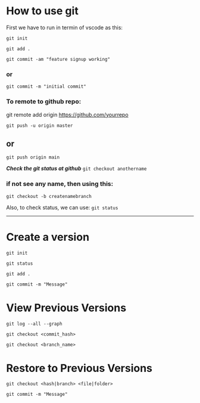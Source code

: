 How to use git
==============

First we have to run in termin of vscode as this:

`git init`

`git add .`

`git commit -am "feature signup working"`

### or 

`git commit -m "initial commit"`

### To remote to github repo:

git remote add origin https://github.com/yourrepo

`git push -u origin master`

## or 

`git push origin main`

***Check the git status at github***
`git checkout anothername`

### if not see any name, then using this:
`git checkout -b createnamebranch`

Also, to check status, we can use:
`git status`

--------------------
# Create a version

`git init`

`git status`

`git add .`

`git commit -m "Message"`

# View Previous Versions

`git log --all --graph`

`git checkout <commit_hash>`

`git checkout <branch_name>`

# Restore to Previous Versions
`git checkout <hash|branch> <file|folder>`

`git commit -m "Message"`

